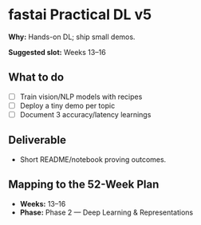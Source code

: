 # fastai Practical DL v5

**Why:** Hands-on DL; ship small demos.

**Suggested slot:** Weeks 13–16

## What to do
- [ ] Train vision/NLP models with recipes
- [ ] Deploy a tiny demo per topic
- [ ] Document 3 accuracy/latency learnings

## Deliverable
- Short README/notebook proving outcomes.

## Mapping to the 52-Week Plan
- **Weeks:** 13–16  
- **Phase:** Phase 2 — Deep Learning & Representations
